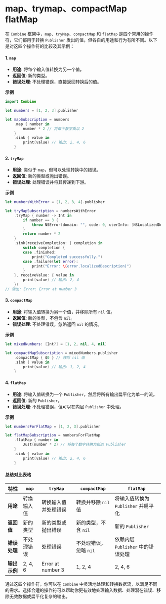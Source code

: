 # map、trymap、compactMap flatMap

在 `Combine` 框架中，`map`、`tryMap`、`compactMap` 和 `flatMap` 是四个常用的操作符，它们都用于转换 `Publisher` 发出的值，但各自的用途和行为有所不同。以下是对这四个操作符的比较及其示例：

#### 1. `map`

* **用途**: 将每个输入值转换为另一个值。
* **返回值**: 新的类型。
* **错误处理**: 不处理错误，直接返回转换后的值。

**示例**

```swift
import Combine

let numbers = [1, 2, 3].publisher

let mapSubscription = numbers
    .map { number in
        number * 2 // 将每个数字乘以 2
    }
    .sink { value in
        print(value) // 输出: 2, 4, 6
    }
```

#### 2. `tryMap`

* **用途**: 类似于 `map`，但可以处理转换中的错误。
* **返回值**: 新的类型或抛出错误。
* **错误处理**: 处理错误并将其传递到下游。

**示例**

```swift
let numbersWithError = [1, 2, 3, 4].publisher

let tryMapSubscription = numbersWithError
    .tryMap { number -> Int in
        if number == 3 {
            throw NSError(domain: "", code: 0, userInfo: [NSLocalizedDescriptionKey: "Error at number 3"])
        }
        return number * 2
    }
    .sink(receiveCompletion: { completion in
        switch completion {
        case .finished:
            print("Completed successfully.")
        case .failure(let error):
            print("Error: \(error.localizedDescription)")
        }
    }, receiveValue: { value in
        print(value) // 输出: 2, 4
    })
// 输出: Error: Error at number 3
```

#### 3. `compactMap`

* **用途**: 将输入值转换为另一个值，并移除所有 `nil` 值。
* **返回值**: 新的类型，不包含 `nil`。
* **错误处理**: 不处理错误，忽略返回 `nil` 的情况。

**示例**

```swift
let mixedNumbers: [Int?] = [1, 2, nil, 4, nil]

let compactMapSubscription = mixedNumbers.publisher
    .compactMap { $0 } // 移除 nil 值
    .sink { value in
        print(value) // 输出: 1, 2, 4
    }
```

#### 4. `flatMap`

* **用途**: 将输入值转换为一个 `Publisher`，然后将所有输出扁平化为单一的流。
* **返回值**: 新的 `Publisher`。
* **错误处理**: 不处理错误，但可以在内层 `Publisher` 中处理。

**示例**

```swift
let numbersForFlatMap = [1, 2, 3].publisher

let flatMapSubscription = numbersForFlatMap
    .flatMap { number in
        Just(number * 2) // 将每个数字转换为新的 Publisher
    }
    .sink { value in
        print(value) // 输出: 2, 4, 6
    }
```

#### 总结对比表格

| 特性       | `map`   | `tryMap`          | `compactMap`   | `flatMap`                |
| -------- | ------- | ----------------- | -------------- | ------------------------ |
| **用途**   | 转换输入值   | 转换输入值并处理错误        | 转换并移除 `nil` 值  | 将输入值转换为 `Publisher` 并扁平化 |
| **返回值**  | 新的类型    | 新的类型或抛出错误         | 新的类型，不含 `nil`  | 新的 `Publisher`           |
| **错误处理** | 不处理错误   | 处理错误              | 不处理错误，忽略 `nil` | 依赖内层 `Publisher` 中的错误处理  |
| **输出示例** | 2, 4, 6 | Error at number 3 | 1, 2, 4        | 2, 4, 6                  |

通过这四个操作符，你可以在 `Combine` 中灵活地处理和转换数据流，以满足不同的需求。选择合适的操作符可以帮助你更有效地处理输入数据、处理潜在错误、移除无效数据或扁平化复杂的输出。
